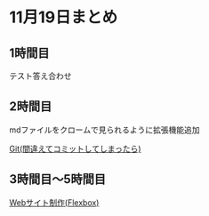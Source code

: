 # 11月19日まとめ

## 1時間目

テスト答え合わせ

## 2時間目

mdファイルをクロームで見られるように拡張機能追加

[Git(間違えてコミットしてしまったら)](https://joytas.net/programming/git/rebase)

## 3時間目～5時間目

[Webサイト制作(Flexbox)](https://joytas.net/programming/website/Flexbox)


